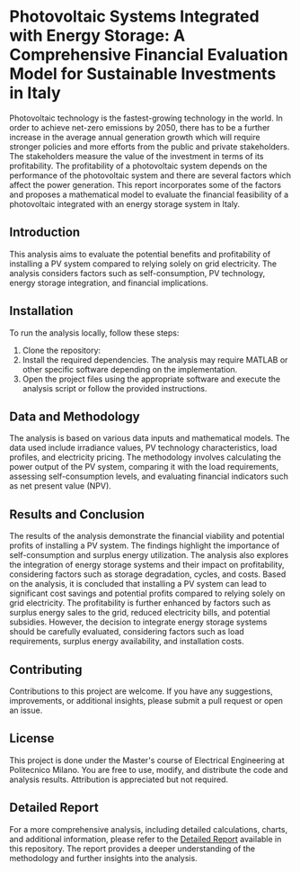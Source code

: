 # Photovoltaic Systems Integrated with Energy Storage: A Comprehensive Financial Evaluation Model for Sustainable Investments in Italy
Photovoltaic technology is the fastest-growing technology in the world. In order to achieve net-zero emissions by 2050, there has to be a further increase in the average annual generation growth which will require stronger policies and more efforts from the public and private stakeholders. The stakeholders measure the value of the investment in terms of its profitability. The profitability of a photovoltaic system  depends on the performance of the photovoltaic system and there are several factors which affect the power generation. This report incorporates some of the factors and proposes a mathematical model to evaluate the financial feasibility of a photovoltaic integrated with an energy storage system in Italy. 
## Introduction

This analysis aims to evaluate the potential benefits and profitability of installing a PV system compared to relying solely on grid electricity. The analysis considers factors such as self-consumption, PV technology, energy storage integration, and financial implications. 

## Installation

To run the analysis locally, follow these steps:

1. Clone the repository:
2. Install the required dependencies. The analysis may require MATLAB or other specific software depending on the implementation.
3. Open the project files using the appropriate software and execute the analysis script or follow the provided instructions.

## Data and Methodology

The analysis is based on various data inputs and mathematical models. The data used include irradiance values, PV technology characteristics, load profiles, and electricity pricing. The methodology involves calculating the power output of the PV system, comparing it with the load requirements, assessing self-consumption levels, and evaluating financial indicators such as net present value (NPV).

## Results and Conclusion

The results of the analysis demonstrate the financial viability and potential profits of installing a PV system. The findings highlight the importance of self-consumption and surplus energy utilization. The analysis also explores the integration of energy storage systems and their impact on profitability, considering factors such as storage degradation, cycles, and costs. Based on the analysis, it is concluded that installing a PV system can lead to significant cost savings and potential profits compared to relying solely on grid electricity. The profitability is further enhanced by factors such as surplus energy sales to the grid, reduced electricity bills, and potential subsidies. However, the decision to integrate energy storage systems should be carefully evaluated, considering factors such as load requirements, surplus energy availability, and installation costs.

## Contributing

Contributions to this project are welcome. If you have any suggestions, improvements, or additional insights, please submit a pull request or open an issue.

## License

This project is done under the Master's course of Electrical Engineering at Politecnico Milano. You are free to use, modify, and distribute the code and analysis results. Attribution is appreciated but not required.

## Detailed Report

For a more comprehensive analysis, including detailed calculations, charts, and additional information, please refer to the [Detailed Report](report.pdf) available in this repository. The report provides a deeper understanding of the methodology and further insights into the analysis.
